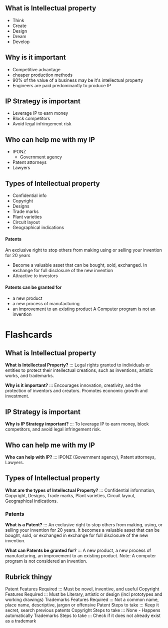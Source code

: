 ## What is Intellectual property
- Think
- Create
- Design
- Dream
- Develop
## Why is it important
- Competitive advantage
- cheaper production methods
- 90% of the value of a business may be it's intellectual property
- Engineers are paid predominantly to produce IP


## IP Strategy is important
- Leverage IP to earn money
- Block competitors
- Avoid legal infringement risk
## Who can help me with my IP
- IPONZ
	- Government agency
- Patent attorneys
- Lawyers

## Types of Intellectual property

- Confidential info
- Copyright
- Designs
- Trade marks
- Plant varieties
- Circuit layout
- Geographical indications
#### Patents
An exclusive right to stop others from making using or selling your invention for 20 years
- Become a valuable asset that can be bought, sold, exchanged.
In exchange for full disclosure of the new invention 
- Attractive to investors
#### Patents can be granted for
- a new product
- a new process of manufacturing
- an improvement to an existing product
A Computer program is not an invention

# Flashcards

## What is Intellectual property

**What is Intellectual Property?** ::: Legal rights granted to individuals or entities to protect their intellectual creations, such as inventions, artistic works, and trademarks.
<!--SR:!2023-09-11,1,230!2023-09-14,4,270-->

**Why is it important?** ::: Encourages innovation, creativity, and the protection of inventors and creators. Promotes economic growth and investment.

## IP Strategy is important

**Why is IP Strategy important?** ::: To leverage IP to earn money, block competitors, and avoid legal infringement risk.
<!--SR:!2023-09-11,1,230-->

## Who can help me with my IP

**Who can help with IP?** ::: IPONZ (Government agency), Patent attorneys, Lawyers.

## Types of Intellectual property

**What are the types of Intellectual Property?** ::: Confidential information, Copyright, Designs, Trade marks, Plant varieties, Circuit layout, Geographical indications.

### Patents

**What is a Patent?** ::: An exclusive right to stop others from making, using, or selling your invention for 20 years. It becomes a valuable asset that can be bought, sold, or exchanged in exchange for full disclosure of the new invention.

**What can Patents be granted for?** ::: A new product, a new process of manufacturing, an improvement to an existing product. Note: A computer program is not considered an invention.
<!--SR:!2023-09-11,1,230-->

## Rubrick thingy
Patent Features Required ::: Must be novel, inventive, and useful
Copyright Features Required ::: Must be Literary, artistic or design (incl prototypes and working drawings)
Trademarks Features Required ::: Not a common name, place name, descriptive, jargon or offensive
Patent Steps to take ::: Keep it secret, search previous patents
Copyright Steps to take ::: None - Happens automatically
Trademarks Steps to take ::: Check if it does not already exist as a trademark